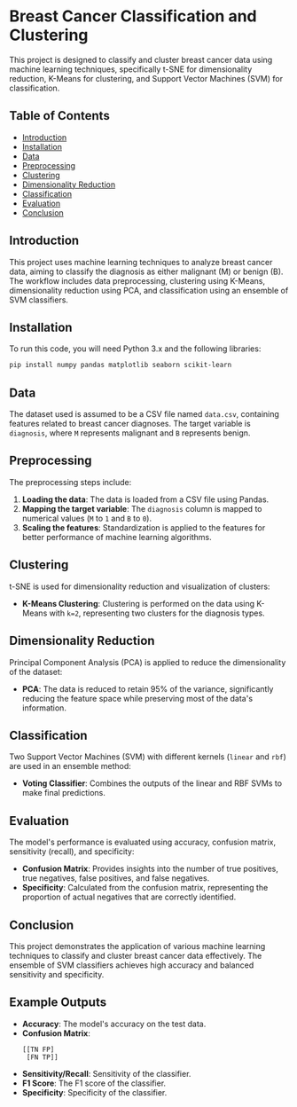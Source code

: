 

# Breast Cancer Classification and Clustering

This project is designed to classify and cluster breast cancer data using machine learning techniques, specifically t-SNE for dimensionality reduction, K-Means for clustering, and Support Vector Machines (SVM) for classification.

## Table of Contents
- [Introduction](#introduction)
- [Installation](#installation)
- [Data](#data)
- [Preprocessing](#preprocessing)
- [Clustering](#clustering)
- [Dimensionality Reduction](#dimensionality-reduction)
- [Classification](#classification)
- [Evaluation](#evaluation)
- [Conclusion](#conclusion)

## Introduction
This project uses machine learning techniques to analyze breast cancer data, aiming to classify the diagnosis as either malignant (M) or benign (B). The workflow includes data preprocessing, clustering using K-Means, dimensionality reduction using PCA, and classification using an ensemble of SVM classifiers.

## Installation
To run this code, you will need Python 3.x and the following libraries:

```bash
pip install numpy pandas matplotlib seaborn scikit-learn
```

## Data
The dataset used is assumed to be a CSV file named `data.csv`, containing features related to breast cancer diagnoses. The target variable is `diagnosis`, where `M` represents malignant and `B` represents benign.

## Preprocessing
The preprocessing steps include:
1. **Loading the data**: The data is loaded from a CSV file using Pandas.
2. **Mapping the target variable**: The `diagnosis` column is mapped to numerical values (`M` to `1` and `B` to `0`).
3. **Scaling the features**: Standardization is applied to the features for better performance of machine learning algorithms.

## Clustering
t-SNE is used for dimensionality reduction and visualization of clusters:
- **K-Means Clustering**: Clustering is performed on the data using K-Means with `k=2`, representing two clusters for the diagnosis types.

## Dimensionality Reduction
Principal Component Analysis (PCA) is applied to reduce the dimensionality of the dataset:
- **PCA**: The data is reduced to retain 95% of the variance, significantly reducing the feature space while preserving most of the data's information.

## Classification
Two Support Vector Machines (SVM) with different kernels (`linear` and `rbf`) are used in an ensemble method:
- **Voting Classifier**: Combines the outputs of the linear and RBF SVMs to make final predictions.

## Evaluation
The model's performance is evaluated using accuracy, confusion matrix, sensitivity (recall), and specificity:
- **Confusion Matrix**: Provides insights into the number of true positives, true negatives, false positives, and false negatives.
- **Specificity**: Calculated from the confusion matrix, representing the proportion of actual negatives that are correctly identified.

## Conclusion
This project demonstrates the application of various machine learning techniques to classify and cluster breast cancer data effectively. The ensemble of SVM classifiers achieves high accuracy and balanced sensitivity and specificity.

## Example Outputs
- **Accuracy**: The model's accuracy on the test data.
- **Confusion Matrix**: 
    ```
    [[TN FP]
     [FN TP]]
    ```
- **Sensitivity/Recall**: Sensitivity of the classifier.
- **F1 Score**: The F1 score of the classifier.
- **Specificity**: Specificity of the classifier.
